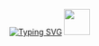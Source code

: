 <a href="https://git.io/typing-svg"><img src="https://readme-typing-svg.demolab.com?font=Fira+Code&weight=450&size=40&pause=1000&color=0B54F7&background=78FF2600&vCenter=true&multiline=true&width=500&height=60&lines=Hi+there!++I'm+Pavel!" alt="Typing SVG" /></a>
 <img src="https://github.com/blackcater/blackcater/raw/main/images/Hi.gif" height="46"/>


